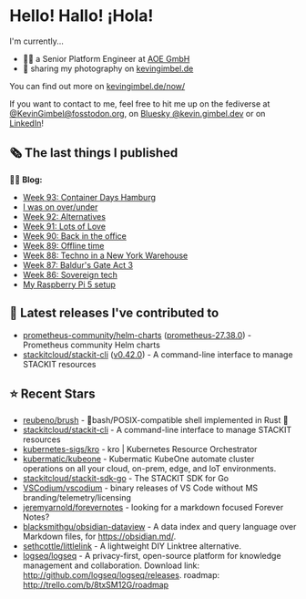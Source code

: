 # Hello! Hallo! ¡Hola!

I'm currently...
- 👨‍💻 a Senior Platform Engineer at [AOE GmbH](https://aoe.com)
- 📸 sharing my photography on [kevingimbel.de](https://kevingimbel.de/photography)

You can find out more on [kevingimbel.de/now/](https://kevingimbel.de/now/)

If you want to contact to me, feel free to hit me up on the fediverse at [@KevinGimbel@fosstodon.org](https://fosstodon.org/@KevinGimbel), on [Bluesky @kevin.gimbel.dev](https://bsky.app/profile/kevin.gimbel.dev) or on [LinkedIn](https://www.linkedin.com/in/kevingimbel/)!

## 🗞 The last things I published

🧑‍💻 **Blog:**

- [Week 93: Container Days Hamburg](https://kevingimbel.de/blog/week-93-container-days-hamburg)
- [I was on over/under](https://kevingimbel.de/blog/i-was-on-over-under)
- [Week 92: Alternatives](https://kevingimbel.de/blog/week-92-alternatives)
- [Week 91: Lots of Love](https://kevingimbel.de/blog/week-91-lots-of-love)
- [Week 90: Back in the office](https://kevingimbel.de/blog/week-90-back-in-the-office)
- [Week 89: Offline time](https://kevingimbel.de/blog/week-89-offline-time)
- [Week 88: Techno in a New York Warehouse](https://kevingimbel.de/blog/week-88-techno-in-a-new-york-warehouse)
- [Week 87: Baldur&#39;s Gate Act 3](https://kevingimbel.de/blog/week-87-baldur-s-gate-act-3)
- [Week 86: Sovereign tech](https://kevingimbel.de/blog/week-86-sovereign-tech)
- [My Raspberry Pi 5 setup](https://kevingimbel.de/blog/my-raspberry-pi-5-setup)

## 🔭 Latest releases I've contributed to

- [prometheus-community/helm-charts](https://github.com/prometheus-community/helm-charts) ([prometheus-27.38.0](https://github.com/prometheus-community/helm-charts/releases/tag/prometheus-27.38.0)) - Prometheus community Helm charts
- [stackitcloud/stackit-cli](https://github.com/stackitcloud/stackit-cli) ([v0.42.0](https://github.com/stackitcloud/stackit-cli/releases/tag/v0.42.0)) - A command-line interface to manage STACKIT resources

## ⭐ Recent Stars

- [reubeno/brush](https://github.com/reubeno/brush) - 🐚bash/POSIX-compatible shell implemented in Rust 🦀
- [stackitcloud/stackit-cli](https://github.com/stackitcloud/stackit-cli) - A command-line interface to manage STACKIT resources
- [kubernetes-sigs/kro](https://github.com/kubernetes-sigs/kro) - kro | Kubernetes Resource Orchestrator
- [kubermatic/kubeone](https://github.com/kubermatic/kubeone) - Kubermatic KubeOne automate cluster operations on all your cloud, on-prem, edge, and IoT environments.  
- [stackitcloud/stackit-sdk-go](https://github.com/stackitcloud/stackit-sdk-go) - The STACKIT SDK for Go
- [VSCodium/vscodium](https://github.com/VSCodium/vscodium) - binary releases of VS Code without MS branding/telemetry/licensing
- [jeremyarnold/forevernotes](https://github.com/jeremyarnold/forevernotes) - looking for a markdown focused Forever Notes? 
- [blacksmithgu/obsidian-dataview](https://github.com/blacksmithgu/obsidian-dataview) - A data index and query language over Markdown files, for https://obsidian.md/.
- [sethcottle/littlelink](https://github.com/sethcottle/littlelink) - A lightweight DIY Linktree alternative.
- [logseq/logseq](https://github.com/logseq/logseq) - A privacy-first, open-source platform for knowledge management and collaboration. Download link:  http://github.com/logseq/logseq/releases. roadmap: http://trello.com/b/8txSM12G/roadmap


